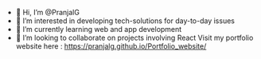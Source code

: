 - 👋 Hi, I’m @PranjalG
- 👀 I’m interested in developing tech-solutions for day-to-day issues
- 🌱 I’m currently learning web and app development
- 💞️ I’m looking to collaborate on projects involving React
Visit my portfolio website here : https://pranjalg.github.io/Portfolio_website/
